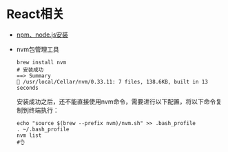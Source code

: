 # React相关

- [npm、node.js安装](https://nodejs.org/)

- nvm包管理工具

  ```
  brew install nvm
  # 安装成功
  ==> Summary
  🍺 /usr/local/Cellar/nvm/0.33.11: 7 files, 138.6KB, built in 13 seconds
  ```

  安装成功之后，还不能直接使用nvm命令，需要进行以下配置，将以下命令复制到终端执行：

  ```
  echo "source $(brew --prefix nvm)/nvm.sh" >> .bash_profile
  . ~/.bash_profile
  nvm list
  #👌
  ```

